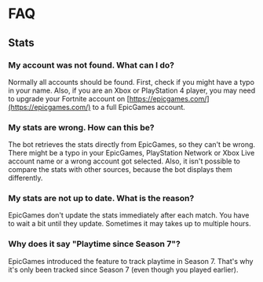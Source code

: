 # FAQ

## Stats

###  **My account was not found. What can I do?**

 Normally all accounts should be found. First, check if you might have a typo in your name. Also, if you are an Xbox or PlayStation 4 player, you may need to upgrade your Fortnite account on [https://epicgames.com/](https://epicgames.com/) to a full EpicGames account.

###  My stats are wrong. How can this be?

The bot retrieves the stats directly from EpicGames, so they can't be wrong. There might be a typo in your EpicGames, PlayStation Network or Xbox Live account name or a wrong account got selected. Also, it isn't possible to compare the stats with other sources, because the bot displays them differently.

###  My stats are not up to date. What is the reason?

EpicGames don't update the stats immediately after each match. You have to wait a bit until they update. Sometimes it may takes up to multiple hours.

###  Why does it say "Playtime since Season 7"?

EpicGames introduced the feature to track playtime in Season 7. That's why it's only been tracked since Season 7 \(even though you played earlier\).

